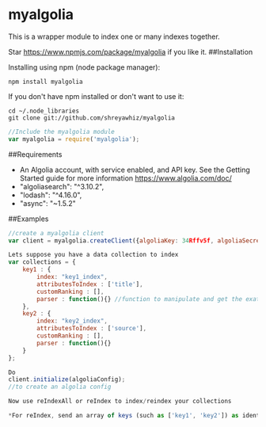 # myalgolia
This is a wrapper module to index one or many indexes together.

Star https://www.npmjs.com/package/myalgolia if you like it.
##Installation

Installing using npm (node package manager):

    npm install myalgolia

If you don't have npm installed or don't want to use it:

    cd ~/.node_libraries
    git clone git://github.com/shreyawhiz/myalgolia

```javascript
//Include the myalgolia module
var myalgolia = require('myalgolia');
```

##Requirements
* An Algolia account, with service enabled, and API key. See the Getting Started guide for more information https://www.algolia.com/doc/
*  "algoliasearch": "^3.10.2",
*  "lodash": "^4.16.0",
*  "async": "~1.5.2"


##Examples

```javascript
//create a myalgolia client
var client = myalgolia.createClient({algoliaKey: 34Rffv5f, algoliaSecret: ######});

Lets suppose you have a data collection to index
var collections = {
	key1 : {
		index: "key1_index",
		attributesToIndex : ['title'],
		customRanking : [],
		parser : function(){} //function to manipulate and get the exat data to be sent to algolia
	},
	key2 : {
		index: "key2_index",
		attributesToIndex : ['source'],
		customRanking : [],
		parser : function(){}
	}
};

Do
client.initialize(algoliaConfig);
//to create an algolia config

Now use reIndexAll or reIndex to index/reindex your collections

*For reIndex, send an array of keys (such as ['key1', 'key2']) as identification which all collections to index.

```
